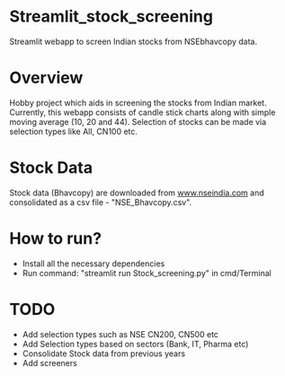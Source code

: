 # Streamlit_stock_screening
Streamlit webapp to screen Indian stocks from NSEbhavcopy data.

# Overview
Hobby project which aids in screening the stocks from Indian market.
Currently, this webapp consists of candle stick charts along with simple moving average (10, 20 and 44).
Selection of stocks can be made via selection types like All, CN100 etc.

# Stock Data
Stock data (Bhavcopy) are downloaded from www.nseindia.com and consolidated as a csv file - "NSE_Bhavcopy.csv".

# How to run?
- Install all the necessary dependencies
- Run command: "streamlit run Stock_screening.py" in cmd/Terminal

# TODO
- Add selection types such as NSE CN200, CN500 etc 
- Add Selection types based on sectors (Bank, IT, Pharma etc)
- Consolidate Stock data from previous years
- Add screeners
